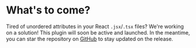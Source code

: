 # What's to come?

Tired of unordered attributes in your React `.jsx`/`.tsx` files? We're working on a solution! This plugin will soon be active and launched. In the meantime, you can star the repository on [GitHub](https://github.com/nrjdalal/prettier-plugin-react) to stay updated on the release.
